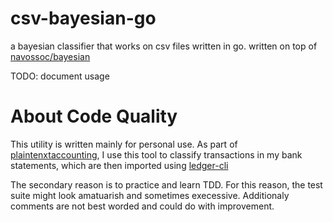# csv-bayesian-go
a bayesian classifier that works on csv files written in go. written on top of [navossoc/bayesian](https://github.com/navossoc/bayesian)

TODO: document usage

# About Code Quality
This utility is written mainly for personal use. As part of [plaintenxtaccounting](https://plaintextaccounting.org/),
I use this tool to classify transactions in my bank statements, which are then imported using [ledger-cli](https://www.ledger-cli.org/)

The secondary reason is to practice and learn TDD. For this reason, the test suite might look amatuarish and sometimes
execessive. Additionaly comments are not best worded and could do with improvement.

